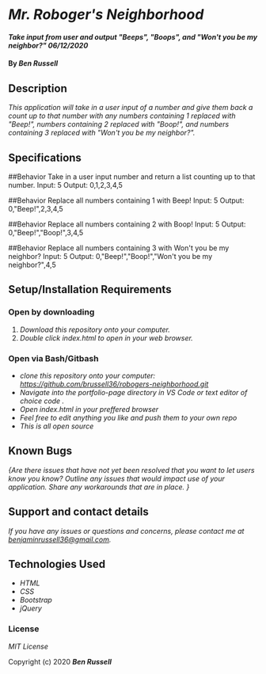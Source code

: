 # _Mr. Roboger's Neighborhood_

#### _Take input from user and output "Beeps", "Boops", and "Won't you be my neighbor?" 06/12/2020_

#### By _**Ben Russell**_

## Description

_This application will take in a user input of a number and give them back a count up to that number with any numbers containing 1 replaced with "Beep!", numbers containing 2 replaced with "Boop!", and numbers containing 3 replaced with "Won't you be my neighbor?"._

## Specifications

##Behavior
Take in a user input number and return a list counting up to that number.
Input: 5
Output: 0,1,2,3,4,5

##Behavior
Replace all numbers containing 1 with Beep!
Input: 5
Output: 0,"Beep!",2,3,4,5

##Behavior
Replace all numbers containing 2 with Boop!
Input: 5
Output: 0,"Beep!","Boop!",3,4,5

##Behavior
Replace all numbers containing 3 with Won't you be my neighbor?
Input: 5
Output: 0,"Beep!","Boop!","Won't you be my neighbor?",4,5

## Setup/Installation Requirements

### Open by downloading

1. _Download this repository onto your computer._
2. _Double click index.html to open in your web browser._

### Open via Bash/Gitbash

* _clone this repository onto your computer: https://github.com/brussell36/robogers-neighborhood.git_
* _Navigate into the portfolio-page directory in VS Code or text editor of choice code ._
* _Open index.html in your preffered browser_
* _Feel free to edit anything you like and push them to your own repo_
* _This is all open source_


## Known Bugs

_{Are there issues that have not yet been resolved that you want to let users know you know?  Outline any issues that would impact use of your application.  Share any workarounds that are in place. }_

## Support and contact details

_If you have any issues or questions and concerns, please contact me at benjaminrussell36@gmail.com._

## Technologies Used

* _HTML_
* _CSS_
* _Bootstrap_
* _jQuery_

### License

*MIT License*

Copyright (c) 2020 **_Ben Russell_**